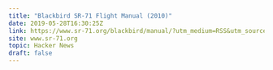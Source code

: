 ```yaml
---
title: "Blackbird SR-71 Flight Manual (2010)"
date: 2019-05-28T16:30:25Z
link: https://www.sr-71.org/blackbird/manual/?utm_medium=RSS&utm_source=hune
site: www.sr-71.org
topic: Hacker News
draft: false
---
```

